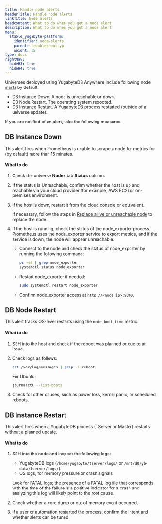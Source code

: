 ```yaml
---
title: Handle node alerts
headerTitle: Handle node alerts
linkTitle: Node alerts
headcontent: What to do when you get a node alert
description: What to do when you get a node alert
menu:
  stable_yugabyte-platform:
    identifier: node-alerts
    parent: troubleshoot-yp
    weight: 15
type: docs
rightNav:
  hideH3: true
  hideH4: true
---
```


Universes deployed using YugabyteDB Anywhere include following node [alerts](../../alerts-monitoring/alert/) by default:

- DB Instance Down. A node is unreachable or down.
- DB Node Restart. The operating system rebooted.
- DB Instance Restart. A YugabyteDB process restarted (outside of a universe update).

If you are notified of an alert, take the following measures.

## DB Instance Down

This alert fires when Prometheus is unable to scrape a node for metrics for (by default) more than 15 minutes.

#### What to do

1. Check the universe **Nodes** tab **Status** column.

1. If the status is Unreachable, confirm whether the host is up and reachable via your cloud provider (for example, AWS EC2) or on-premises environment.

1. If the host is down, restart it from the cloud console or equivalent.

    If necessary, follow the steps in [Replace a live or unreachable node](../../manage-deployments/remove-nodes/#replace-a-live-or-unreachable-node) to replace the node.

1. If the host is running, check the status of the node_exporter process. Prometheus uses the node_exporter service to export metrics, and if the service is down, the node will appear unreachable.

    - Connect to the node and check the status of node_exporter by running the following command:

        ```sh
        ps -ef | grep node_exporter
        systemctl status node_exporter
        ```

    - Restart node_exporter if needed:

        ```sh
        sudo systemctl restart node_exporter
        ```

    - Confirm node_exporter access at `http://<node_ip>:9300`.

## DB Node Restart

This alert tracks OS-level restarts using the `node_boot_time` metric.

#### What to do

1. SSH into the host and check if the reboot was planned or due to an issue.

1. Check logs as follows:

    ```sh
    cat /var/log/messages | grep -i reboot
    ```

    For Ubuntu:

    ```sh
    journalctl --list-boots
    ```

1. Check for other causes, such as power loss, kernel panic, or scheduled reboots.

## DB Instance Restart

This alert fires when a YugabyteDB process (TServer or Master) restarts without a planned update.

#### What to do

1. SSH into the node and inspect the following logs:

    - YugabyteDB logs (`/home/yugabyte/tserver/logs/` or `/mnt/d0/yb-data/tserver/logs/`).
    - OS logs, for memory pressure or crash signals.

    Look for FATAL logs; the presence of a FATAL log file that corresponds with the time of the failure is a positive indicator for a crash and analyzing this log will likely point to the root cause.

1. Check whether a core dump or out of memory event occurred.

1. If a user or automation restarted the process, confirm the intent and whether alerts can be tuned.
